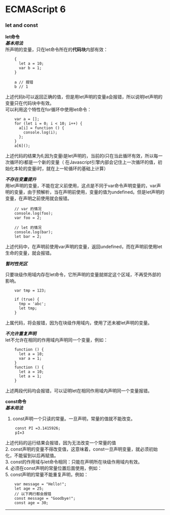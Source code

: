 # ECMAScript 6 #

### let and const ###
   
**let命令**         
***基本用法***    
所声明的变量，只在let命令所在的**代码块**内部有效：       
		
		{
		  let a = 10;
		  var b = 1;
		}
		
		a // 报错
		b // 1    

上述代码b可以返回正确的值，但是用let声明的变量a会报错，所以说明let声明的变量只在代码块中有效。  
可以利用这个特性在for循环中使用let命令：
				       	
		var a = [];
		for (let i = 0; i < 10; i++) {
		  a[i] = function () {
		    console.log(i);
		  };
		}
		a[6]();    

上述代码的结果为6,因为变量i是let声明的，当前的i只在当此循环有效，所以每一次循环的i都是一个新的变量（	在Javascript引擎内部会记住上一次循环的值，初始化本轮的变量i时，就在上一轮循环的基础上计算）

***不存在变量提升***    
用let声明的变量，不能在定义前使用，这点是不同于var命令声明变量的，var声明的变量，由于预解析，当在声明前使用，变量的值为undefined。但是let声明的变量，在声明之前使用就会报错。
	
		// var 的情况
		console.log(foo); 
		var foo = 2;
		
		// let 的情况
		console.log(bar);
		let bar = 2;     
上述代码中，在声明前使用var声明的变量，返回undefined，而在声明前使用let生命的变量，就会报错。

***暂时性死区***   

只要块级作用域内存在let命令，它所声明的变量就绑定这个区域，不再受外部的影响。
 
		var tmp = 123;
		
		if (true) {
		  tmp = 'abc'; 
		  let tmp;
		}
上属代码，将会报错，因为在块级作用域内，使用了还未被let声明的变量。

***不允许重复声明***	    
let不允许在相同的作用域内声明同一个变量，例如：
	
		function () {
		  let a = 10;
		  var a = 1;
		}	
		function () {
		  let a = 10;
		  let a = 1;
		}	
上述两段代码均会报错，可以证明let在相同作用域内声明同一个变量报错。

**const命令**    
***基本用法***  
1. const声明一个只读的常量。一旦声明，常量的值就不能改变。 
        
		const PI =3.1415926;
		pI=3
上述代码的运行结果会报错，因为无法改变一个常量的值  
2. const声明的变量不得改变值，这意味着，const一旦声明变量，就必须初始化，不能留到以后再赋值。  
3. const的作用域与let命令相同：只能在声明所在块级作用域内有效。  
4. 必须在const声明的常量位置后面使用，例如：     
5. const声明的常量不能重复声明，例如：    
  
		var message = "Hello!";
		let age = 25;
		// 以下两行都会报错
		const message = "Goodbye!";
		const age = 30;


***
